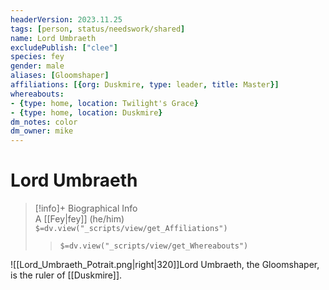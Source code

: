 ```yaml
---
headerVersion: 2023.11.25
tags: [person, status/needswork/shared]
name: Lord Umbraeth
excludePublish: ["clee"]
species: fey
gender: male
aliases: [Gloomshaper]
affiliations: [{org: Duskmire, type: leader, title: Master}]
whereabouts:
- {type: home, location: Twilight's Grace}
- {type: home, location: Duskmire}
dm_notes: color
dm_owner: mike
---
```

# Lord Umbraeth
>[!info]+ Biographical Info  
> A [[Fey|fey]] (he/him)  
> `$=dv.view("_scripts/view/get_Affiliations")`  
>> `$=dv.view("_scripts/view/get_Whereabouts")`

![[Lord_Umbraeth_Potrait.png|right|320]]Lord Umbraeth, the Gloomshaper, is the ruler of [[Duskmire]]. 